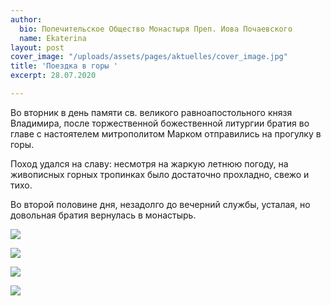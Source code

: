 ```yaml
---
author:
  bio: Попечительское Общество Монастыря Преп. Иова Почаевского
  name: Ekaterina
layout: post
cover_image: "/uploads/assets/pages/aktuelles/cover_image.jpg"
title: 'Поездка в горы '
excerpt: 28.07.2020

---
```

Во вторник в день памяти  св. великого равноапостольного князя Владимира, после торжественной божественной литургии братия во главе с настоятелем митрополитом Марком отправились на прогулку в горы.

Поход удался на славу: несмотря на жаркую летнюю погоду, на живописных горных тропинках было достаточно прохладно, свежо и тихо.

Во второй половине дня, незадолго до вечерний службы, усталая, но довольная братия вернулась в монастырь.

![](https://res.cloudinary.com/hiobmon/image/upload/v1596532363/media/2020/P7280172_ss3z7g.jpg)

![](https://res.cloudinary.com/hiobmon/image/upload/v1596532395/media/2020/P7280175_anjhne.jpg)

![](https://res.cloudinary.com/hiobmon/image/upload/v1596532427/media/2020/P7280187_pk5soh.jpg)

![](https://res.cloudinary.com/hiobmon/image/upload/v1596532458/media/2020/85774d68-1062-45df-920a-5d0b4def41a4_zeemuh.jpg)